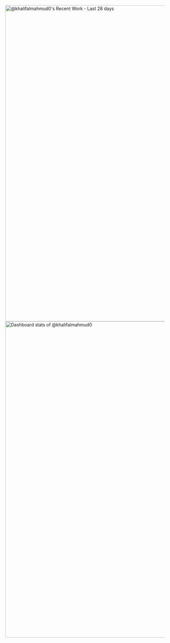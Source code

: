 <picture>
    <source media="(prefers-color-scheme: dark)" srcset="https://next.ossinsight.io/widgets/official/compose-currently-working-on/thumbnail.png?user_id=31877641&activity_type=all&image_size=auto&color_scheme=dark" width="1000" height="auto">
    <img alt="@khalifalmahmud0's Recent Work - Last 28 days" src="https://next.ossinsight.io/widgets/official/compose-currently-working-on/thumbnail.png?user_id=31877641&activity_type=all&image_size=auto&color_scheme=light" width="1000" height="auto">
</picture>

<picture>
    <source media="(prefers-color-scheme: dark)" srcset="https://next.ossinsight.io/widgets/official/compose-user-dashboard-stats/thumbnail.png?user_id=31877641&image_size=auto&color_scheme=dark" width="1000" height="auto">
    <img alt="Dashboard stats of @khalifalmahmud0" src="https://next.ossinsight.io/widgets/official/compose-user-dashboard-stats/thumbnail.png?user_id=31877641&image_size=auto&color_scheme=light" width="1000" height="auto">
  </picture>


